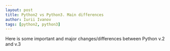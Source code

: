 ```yaml
---
layout: post
title: Python2 vs Python3. Main differences
author: Iurii Ivanov
tags: [python2, python3]
---
```


Here is some important and major changes/differences between Python v.2 and v.3

